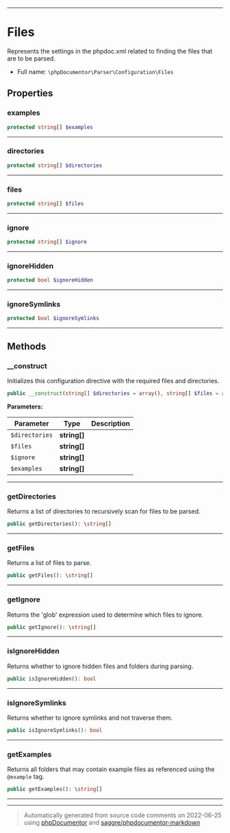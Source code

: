 ***

# Files

Represents the settings in the phpdoc.xml related to finding the files that are to be parsed.



* Full name: `\phpDocumentor\Parser\Configuration\Files`



## Properties


### examples



```php
protected string[] $examples
```






***

### directories



```php
protected string[] $directories
```






***

### files



```php
protected string[] $files
```






***

### ignore



```php
protected string[] $ignore
```






***

### ignoreHidden



```php
protected bool $ignoreHidden
```






***

### ignoreSymlinks



```php
protected bool $ignoreSymlinks
```






***

## Methods


### __construct

Initializes this configuration directive with the required files and directories.

```php
public __construct(string[] $directories = array(), string[] $files = array(), string[] $ignore = array(), string[] $examples = array()): mixed
```








**Parameters:**

| Parameter | Type | Description |
|-----------|------|-------------|
| `$directories` | **string[]** |  |
| `$files` | **string[]** |  |
| `$ignore` | **string[]** |  |
| `$examples` | **string[]** |  |




***

### getDirectories

Returns a list of directories to recursively scan for files to be parsed.

```php
public getDirectories(): \string[]
```











***

### getFiles

Returns a list of files to parse.

```php
public getFiles(): \string[]
```











***

### getIgnore

Returns the 'glob' expression used to determine which files to ignore.

```php
public getIgnore(): \string[]
```











***

### isIgnoreHidden

Returns whether to ignore hidden files and folders during parsing.

```php
public isIgnoreHidden(): bool
```











***

### isIgnoreSymlinks

Returns whether to ignore symlinks and not traverse them.

```php
public isIgnoreSymlinks(): bool
```











***

### getExamples

Returns all folders that may contain example files as referenced using the `@example` tag.

```php
public getExamples(): \string[]
```











***


***
> Automatically generated from source code comments on 2022-06-25 using [phpDocumentor](http://www.phpdoc.org/) and [saggre/phpdocumentor-markdown](https://github.com/Saggre/phpDocumentor-markdown)
